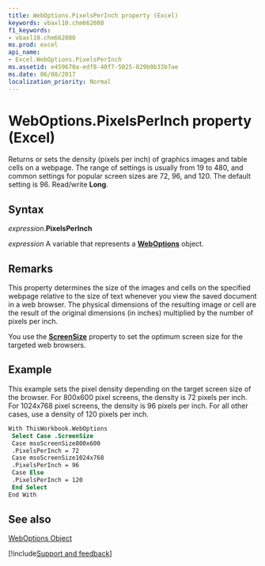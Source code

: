 ```yaml
---
title: WebOptions.PixelsPerInch property (Excel)
keywords: vbaxl10.chm662080
f1_keywords:
- vbaxl10.chm662080
ms.prod: excel
api_name:
- Excel.WebOptions.PixelsPerInch
ms.assetid: e459670a-edf8-40f7-5025-829b9b33b7ae
ms.date: 06/08/2017
localization_priority: Normal
---
```



# WebOptions.PixelsPerInch property (Excel)

Returns or sets the density (pixels per inch) of graphics images and table cells on a webpage. The range of settings is usually from 19 to 480, and common settings for popular screen sizes are 72, 96, and 120. The default setting is 96. Read/write  **Long**.


## Syntax

_expression_.**PixelsPerInch**

_expression_ A variable that represents a **[WebOptions](Excel.WebOptions.md)** object.


## Remarks

This property determines the size of the images and cells on the specified webpage relative to the size of text whenever you view the saved document in a web browser. The physical dimensions of the resulting image or cell are the result of the original dimensions (in inches) multiplied by the number of pixels per inch.

You use the  **[ScreenSize](Excel.WebOptions.ScreenSize.md)** property to set the optimum screen size for the targeted web browsers.


## Example

This example sets the pixel density depending on the target screen size of the browser. For 800x600 pixel screens, the density is 72 pixels per inch. For 1024x768 pixel screens, the density is 96 pixels per inch. For all other cases, use a density of 120 pixels per inch.


```vb
With ThisWorkbook.WebOptions 
 Select Case .ScreenSize 
 Case msoScreenSize800x600 
 .PixelsPerInch = 72 
 Case msoScreenSize1024x768 
 .PixelsPerInch = 96 
 Case Else 
 .PixelsPerInch = 120 
 End Select 
End With
```


## See also


[WebOptions Object](Excel.WebOptions.md)

[!include[Support and feedback](~/includes/feedback-boilerplate.md)]
